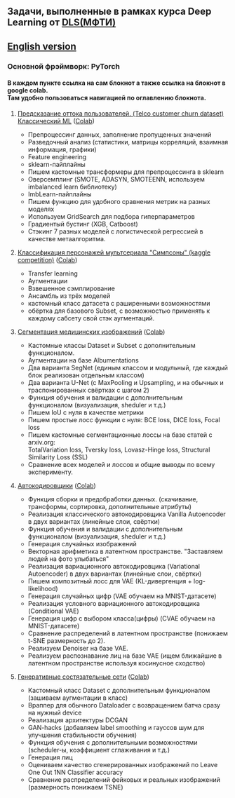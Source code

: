 ## Задачи, выполненные в рамках курса Deep Learning от [DLS(МФТИ)](https://www.dlschool.org/)
## [English version](readme_eng.md)
### Основной фрэймворк: PyTorch
#### В каждом пункте ссылка на сам блокнот а также ссылка на блокнот в google colab.<br>Там удобно пользоваться навигацией по оглавлению блокнота. 
1. [Предсказание оттока пользователей. (Telco customer churn dataset) Классический ML](Churn_prediction.ipynb) ([Colab](https://colab.research.google.com/drive/1FH-85LxBdQdW8LxnRp32H20pWKSQoYIt?usp=sharing))
   * Препроцессинг данных, заполнение пропущенных значений
   * Разведочный анализ (статистики, матрицы корреляций, взаимная информация, графики)
   * Feature engineering
   * sklearn-пайплайны
   * Пишем кастомные трансформеры для препроцессинга в sklearn
   * Оверсемплинг (SMOTE, ADASYN, SMOTEENN, используем imbalanced learn библиотеку)
   * ImbLearn-пайплайны
   * Пишем функцию для удобного сравнения метрик на разных моделях
   * Используем GridSearch для подбора гиперпараметров
   * Градиентый бустинг (XGB, Catboost)
   * Стэкинг 7 разных моделей с логистической регрессией в качестве метаалгоритма.
   
3. [Классификация персонажей мультсериала "Симпсоны" (kaggle competition)](Classification_of_Simpsons_series_characters.ipynb)
   ([Colab](https://colab.research.google.com/drive/1NFBKi9QqfwxVN2pJE8rC4UUT_BXVXuBT?usp=sharing))
   * Transfer learning
   * Аугментации
   * Взвешенное сэмплирование
   * Ансамбль из трёх моделей
   * кастомный класс датасета с раширенными возможностями
   * обёртка для базового Subset, с возможностью применять к каждому сабсету свой стэк аугментаций.
   
3. [Сегментация медицинских изображений](Segmentation_of_dermatoscopic_images.ipynb) ([Colab](https://colab.research.google.com/drive/1NR6dmXTBELhtjWTmLMtOL9GoQFCKZ6Vc?usp=sharing))
   * Кастомные классы Dataset и Subset с дополнительным функционалом.
   * Аугментации на базе Albumentations
   * Два варианта SegNet (единым классом и модульный, где каждый блок реализован отдельным классом)
   * Два варианта U-Net (с MaxPooling и Upsampling, и на обычных и траспонированных свёртках с шагом 2)
   * Функция обучения и валидации с дополнительным функционалом (визуализация, sheduler и т.д.)
   * Пишем IoU с нуля в качестве метрики
   * Пишем простые лосс функции с нуля: BCE loss, DICE loss, Focal loss
   * Пишем кастомные сегментационные лоссы на базе статей с arxiv.org:<br> TotalVariation loss, Tversky loss, Lovasz-Hinge loss, Structural Similarity Loss (SSL)
   * Сравнение всех моделей и лоссов и общие выводы по всему эксперименту.
   
4. [Автокодировщики](Autoencoders.ipynb) 
   ([Colab](https://colab.research.google.com/drive/1A1zU22z4iNPuzuNLBgOyOXO_WwNxC6dZ?usp=sharing))
   * Функция сборки и предобработки данных. (скачивание, трансформы, сортировка, дополнительные атрибуты)
   * Реализация классического автокодировщика Vanilla Autoencoder в двух вариантах (линейные слои, свёртки)
   * Функция обучения и валидации с дополнительным функционалом (визуализация, sheduler и т.д.)
   * Генерация случайных изображений
   * Векторная арифметика в латентном пространстве. "Заставляем людей на фото улыбаться"
   * Реализация вариационного автокодировцика (Variational Autoencoder) в двух вариантах (линейные слои, свёртки)
   * Пишем композитный лосс для VAE (KL-дивергенция + log-likelihood)
   * Генерация случайных цифр (VAE обучаем на MNIST-датасете)
   * Реализация условного вариационного автокодировщика (Conditional VAE)
   * Генерация цифр с выбором класса(цифры) (CVAE обучаем на MNIST-датасете)
   * Сравнение распределений в латентном пространстве (понижаем t-SNE размерность до 2).
   * Реализуем Denoiser на базе VAE.
   * Реализуем распознавание лиц на базе VAE (ищем ближайшие в латентном пространстве используя косинусное сходство)
   
5. [Генеративные состязательные сети](GANs.ipynb) ([Colab](https://colab.research.google.com/drive/1JCd4wBrm6I2JA8SE5EB8j-_FUrKAEA9A?usp=sharing))
   * Кастомный класс Dataset с дополнительным функционалом (зашиваем аугментации в класс)
   * Враппер для обычного Dataloader с возвращением батча сразу на нужный device
   * Реализация архитектуры DCGAN
   * GAN-hacks (добавляем label smoothing и гауссов шум для улучшения стабильности обучения)
   * Функция обучения с дополнительными возможностями (scheduler-ы, коэффициент сглаживания и т.д.)
   * Генерация лиц
   * Оцениваем качество сгенерированных изображений по Leave One Out 1NN Classifier accuracy
   * Сравнение распределений фейковых и реальных изображений (размерность понижаем TSNE)
